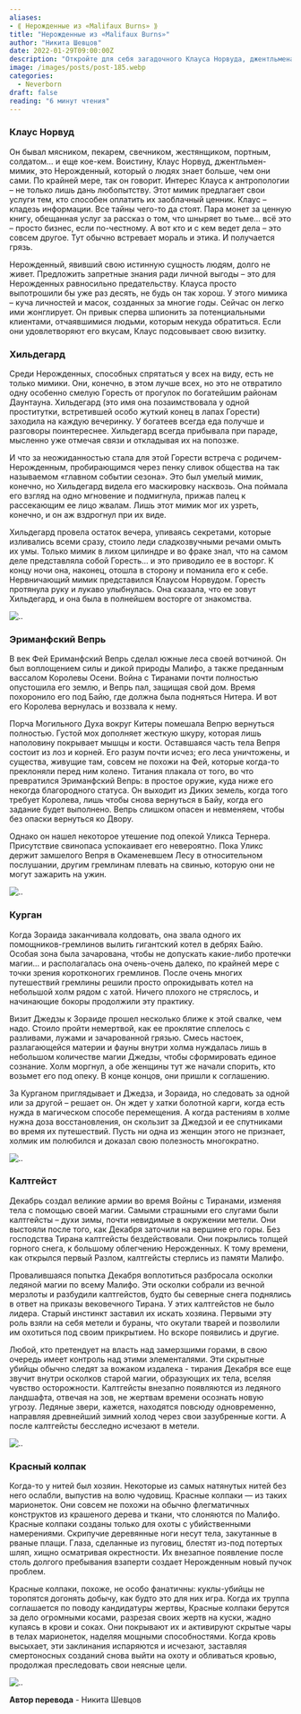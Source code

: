 ```yaml
---
aliases: 
- ⟪ Нерожденные из «Malifaux Burns» ⟫
title: "Нерожденные из «Malifaux Burns»"
author: "Никита Шевцов"
date: 2022-01-29T09:00:00Z
description: "Откройте для себя загадочного Клауса Норвуда, джентльмена-мимика с темным прошлым. Узнайте о его многочисленных профессиях и его страсти к антропологии, поскольку он предлагает свои ценные знания тем, кто готов заплатить цену. Но будьте осторожны, пересечение границы с этим мастером масок может иметь ужасные последствия. Войдите в мир истории Малифо и раскройте его секреты."
image: /images/posts/post-185.webp
categories:
  - Neverborn
draft: false
reading: "6 минут чтения"
---
```


### Клаус Норвуд

Он бывал мясником, пекарем, свечником, жестянщиком, портным, солдатом… и еще кое-кем. Воистину, Клаус Норвуд, джентльмен-мимик, это Нерожденный, который о людях знает больше, чем они сами. По крайней мере, так он говорит. Интерес Клауса к антропологии – не только лишь дань любопытству. Этот мимик предлагает свои услуги тем, кто способен оплатить их заоблачный ценник. Клаус – кладезь информации. Все тайны чего-то да стоят. Пара монет за ценную книгу, обещанная услуг за рассказ о том, что шныряет во тьме… всё это – просто бизнес, если по-честному. А вот кто и с кем ведет дела – это совсем другое. Тут обычно встревает мораль и этика. И получается грязь.

Нерожденный, явивший свою истинную сущность людям, долго не живет. Предложить запретные знания ради личной выгоды – это для Нерожденных равносильно предательству. Клауса просто выпотрошили бы уже раз десять, не будь он так хорош. У этого мимика – куча личностей и масок, созданных за многие годы. Сейчас он легко ими жонглирует. Он привык сперва шпионить за потенциальными клиентами, отчаявшимися людьми, которым некуда обратиться. Если они удовлетворяют его вкусам, Клаус подсовывает свою визитку.

### Хильдегард

Среди Нерожденных, способных спрятаться у всех на виду, есть не только мимики. Они, конечно, в этом лучше всех, но это не отвратило одну особенно смелую Горесть от прогулок по богатейшим районам Даунтауна. Хильдегард (это имя она позаимствовала у одной проститутки, встретившей особо жуткий конец в лапах Горести) заходила на каждую вечеринку. У богатеев всегда еда получше и разговоры поинтереснее. Хильдегард всегда прибывала при параде, мысленно уже отмечая связи и откладывая их на попозже.

И что за неожиданностью стала для этой Горести встреча с родичем-Нерожденным, пробирающимся через пенку сливок общества на так называемом «главном событии сезона». Это был умелый мимик, конечно, но Хильдегард видела его маскировку насквозь. Она поймала его взгляд на одно мгновение и подмигнула, прижав палец к рассекающим ее лицо жвалам. Лишь этот мимик мог их узреть, конечно, и он аж вздрогнул при их виде.

Хильдегард провела остаток вечера, упиваясь секретами, которые изливались всеми сразу, стоило леди сладкозвучными речами омыть их умы. Только мимик в лихом цилиндре и во фраке знал, что на самом деле представляла собой Горесть… и это приводило ее в восторг. К концу ночи она, наконец, отошла в сторону и поманила его к себе. Нервничающий мимик представился Клаусом Норвудом. Горесть протянула руку и лукаво улыбнулась. Она сказала, что ее зовут Хильдегард, и она была в полнейшем восторге от знакомства.

![..](/images/posts/post-185_img1.webp)


### Эриманфский Вепрь

В век Фей Ериманфский Вепрь сделал южные леса своей вотчиной. Он был воплощением силы и дикой природы Малифо, а также преданным вассалом Королевы Осени. Война с Тиранами почти полностью опустошила его землю, и Вепрь пал, защищая свой дом. Время похоронило его под Байю, где должна была подняться Нитера. И вот его Королева вернулась и воззвала к нему.

Порча Могильного Духа вокруг Китеры помешала Вепрю вернуться полностью. Густой мох дополняет жесткую шкуру, которая лишь наполовину покрывает мышцы и кости. Оставшаяся часть тела Вепря состоит из лоз и корней. Его разум почти исчез; его леса уничтожены, и существа, живущие там, совсем не похожи на Фей, которые когда-то преклоняли перед ним колено. Титания плакала от того, во что превратился Эриманфский Вепрь: в простое оружие, куда ниже его некогда благородного статуса. Он выходит из Диких земель, когда того требует Королева, лишь чтобы снова вернуться в Байу, когда его задание будет выполнено. Вепрь слишком опасен и невменяем, чтобы без опаски вернуться ко Двору.

Однако он нашел некоторое утешение под опекой Уликса Тернера. Присутствие свинопаса успокаивает его невероятно. Пока Уликс держит замшелого Вепря в Окаменевшем Лесу в относительном послушании, другим гремлинам плевать на свинью, которую они не могут зажарить на ужин.

![..](/images/posts/post-185_img2.webp)


### Курган

Когда Зораида заканчивала колдовать, она звала одного их помощников-гремлинов вылить гигантский котел в дебрях Байю. Особая зона была зачарована, чтобы не допускать какие-либо протечки магии… и располагалась она очень-очень далеко, по крайней мере с точки зрения коротконогих гремлинов. После очень многих путешествий гремлины решили просто опрокидывать котел на небольшой холм рядом с хатой. Ничего плохого не стряслось, и начинающие бокоры продолжили эту практику.

Визит Джедзы к Зораиде прошел несколько ближе к этой свалке, чем надо. Стоило пройти немертвой, как ее проклятие сплелось с разливами, лужами и зачарованной грязью. Смесь настоек, разлагающейся материи и фауны внутри холма нуждалась лишь в небольшом количестве магии Джедзы, чтобы сформировать единое сознание. Холм моргнул, а обе женщины тут же начали спорить, кто возьмет его под опеку. В конце концов, они пришли к соглашению.

За Курганом приглядывает и Джедза, и Зораида, но следовать за одной или за другой – решает он. Он ждет у хатки болотной карги, когда есть нужда в магическом способе перемещения. А когда растениям в холме нужна доза восстановления, он скользит за Джедзой и ее спутниками во время их путешествий. Пусть ни одна из женщин этого не признает, холмик им полюбился и доказал свою полезность многократно.

![..](/images/posts/post-185_img3.webp)


### Калтгейст

Декабрь создал великие армии во время Войны с Тиранами, изменяя тела с помощью своей магии. Самыми страшными его слугами были калтгейсты – духи зимы, почти невидимые в окружении метели. Они выстояли после того, как Декабря заточили на вершине его горы. Без господства Тирана калтгейсты бездействовали. Они покрылись толщей горного снега, к большому облегчению Нерожденных. К тому времени, как открылся первый Разлом, калтгейсты стерлись из памяти Малифо.

Провалившаяся попытка Декабря воплотиться разбросала осколки ледяной магии по всему Малифо. Эти осколки собрали из вечной мерзлоты и разбудили калтгейстов, будто бы северные снега поднялись в ответ на приказы вековечного Тирана. У этих калтгейстов не было лидера. Старый инстинкт заставил их искать хозяина. Первыми эту роль взяли на себя метели и бураны, что окутали тварей и позволили им охотиться под своим прикрытием. Но вскоре появились и другие.

Любой, кто претендует на власть над замерзшими горами, в свою очередь имеет контроль над этими элементалями. Эти скрытные убийцы обычно следят за вожаком издалека - тирания Декабря все еще звучит внутри осколков старой магии, образующих их тела, вселяя чувство осторожности. Калтгейсты внезапно появляются из ледяного ландшафта, отвечая на зов, не жертвам времени осознать новую угрозу. Ледяные звери, кажется, находятся повсюду одновременно, направляя древнейший зимний холод через свои зазубренные когти. А после калтгейсты бесследно исчезают в метели.

![..](/images/posts/post-185_img4.webp)


### Красный колпак

Когда-то у нитей был хозяин. Некоторые из самых натянутых нитей без него ослабли, выпустив на волю чудовищ. Красные колпаки — из таких марионеток. Они совсем не похожи на обычно флегматичных конструктов из крашеного дерева и ткани, что слоняются по Малифо. Красные колпаки созданы только для охоты с убийственными намерениями. Скрипучие деревянные ноги несут тела, закутанные в рваные плащи. Глаза, сделанные из пуговиц, блестят из-под потертых шляп, хищно осматривая окрестности. Их внезапное появление после столь долгого пребывания взаперти создает Нерожденным новый пучок проблем.

Красные колпаки, похоже, не особо фанатичны: куклы-убийцы не торопятся догонять добычу, как будто это для них игра. Когда их труппа соглашается по поводу кандидатуры жертвы, Красные колпаки берутся за дело огромными косами, разрезая своих жертв на куски, жадно купаясь в крови и соках. Они покрывают их и активируют скрытые чары в телах марионеток, наделяя мощными способностями. Когда кровь высыхает, эти заклинания испаряются и исчезают, заставляя смертоносных созданий снова выйти на охоту и обливаться кровью, продолжая преследовать свои неясные цели.

![..](/images/posts/post-185_img5.webp)


**Автор перевода** - Никита Шевцов

